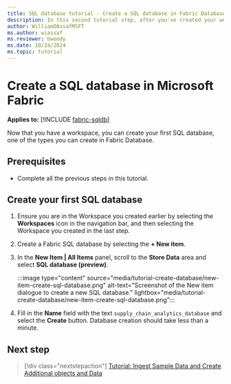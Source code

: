 ```yaml
---
title: SQL database tutorial - Create a SQL database in Fabric Database
description: In this second tutorial step, after you've created your workspace, learn how to create your first SQL database in Microsoft Fabric.
author: WilliamDAssafMSFT
ms.author: wiassaf
ms.reviewer: bwoody
ms.date: 10/24/2024
ms.topic: tutorial
---
```


# Create a SQL database in Microsoft Fabric

**Applies to:** [!INCLUDE [fabric-sqldb](../includes/applies-to-version/fabric-sqldb.md)]

Now that you have a workspace, you can create your first SQL database, one of the types you can create in Fabric Database.

## Prerequisites

- Complete all the previous steps in this tutorial.

## Create your first SQL database

1. Ensure you are in the Workspace you created earlier by selecting the **Workspaces** icon in the navigation bar, and then selecting the Workspace you created in the last step.
1. Create a Fabric SQL database by selecting the **+ New item**.
1. In the **New Item | All Items** panel, scroll to the **Store Data** area and select **SQL database (preview)**.

    :::image type="content" source="media/tutorial-create-database/new-item-create-sql-database.png" alt-text="Screenshot of the New item dialogue to create a new SQL database." lightbox="media/tutorial-create-database/new-item-create-sql-database.png":::

1. Fill in the **Name** field with the text `supply_chain_analytics_database` and select the **Create** button. Database creation should take less than a minute.

## Next step

> [!div class="nextstepaction"]
> [Tutorial: Ingest Sample Data and Create Additional objects and Data](tutorial-ingest-data.md)
